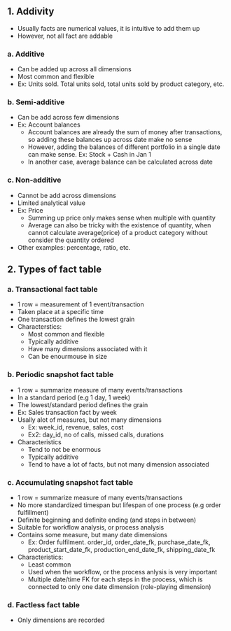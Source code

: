 ## 1. Addivity
- Usually facts are numerical values, it is intuitive to add them up
- However, not all fact are addable
### a. Additive
- Can be added up across all dimensions
- Most common and flexible
- Ex: Units sold. Total units sold, total units sold by product category, etc.
### b. Semi-additive
- Can be add across few dimensions
- Ex: Account balances
  - Account balances are already the sum of money after transactions, so adding these balances up across date make no sense
  - However, adding the balances of different portfolio in a single date can make sense. Ex: Stock + Cash in Jan 1
  - In another case, average balance can be calculated across date
### c. Non-additive
- Cannot be add across dimensions
- Limited analytical value
- Ex: Price
  - Summing up price only makes sense when multiple with quantity
  - Average can also be tricky with the existence of quantity, when cannot calculate average(price) of a product category without consider the quantity ordered
- Other examples: percentage, ratio, etc.

## 2. Types of fact table
### a. Transactional fact table
- 1 row = measurement of 1 event/transaction
- Taken place at a specific time
- One transaction defines the lowest grain
- Characterstics:
  - Most common and flexible
  - Typically additive
  - Have many dimensions associated with it
  - Can be enourmouse in size
### b. Periodic snapshot fact table
- 1 row = summarize measure of many events/transactions
- In a standard period (e.g 1 day, 1 week)
- The lowest/standard period defines the grain
- Ex: Sales transaction fact by week
- Usally alot of measures, but not many dimensions
  - Ex: week_id, revenue, sales, cost
  - Ex2: day_id, no of calls, missed calls, durations
- Characteristics
  - Tend to not be enormous
  - Typically additive
  - Tend to have a lot of facts, but not many dimension associated
### c. Accumulating snapshot fact table
- 1 row = summarize measure of many events/transactions
- No more standardized timespan but lifespan of one process (e.g order fulfillment)
- Definite beginning and definite ending (and steps in between)
- Suitable for workflow analysis, or process analysis
- Contains some measure, but many date dimensions
  - Ex: Order fulfilment. order_id, order_date_fk, purchase_date_fk, product_start_date_fk, production_end_date_fk, shipping_date_fk
- Characteristics:
  - Least common
  - Used when the workflow, or the process anlysis is very important
  - Multiple date/time FK for each steps in the process, which is connected to only one date dimension (role-playing dimension)
### d. Factless fact table
- Only dimensions are recorded
